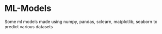 # ML-Models

Some ml models made using numpy, pandas, sclearn, matplotlib, seaborn to predict various datasets
